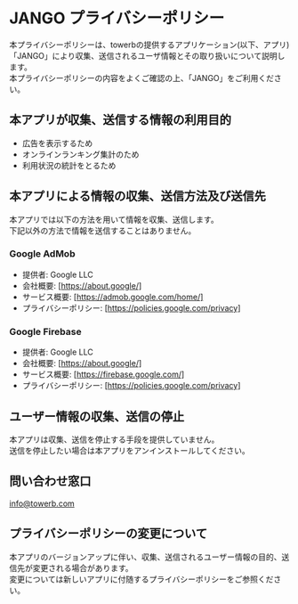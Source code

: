 # JANGO プライバシーポリシー

本プライバシーポリシーは、towerbの提供するアプリケーション(以下、アプリ)「JANGO」により収集、送信されるユーザ情報とその取り扱いについて説明します。  
本プライバシーポリシーの内容をよくご確認の上、「JANGO」をご利用ください。

## 本アプリが収集、送信する情報の利用目的

* 広告を表示するため
* オンラインランキング集計のため
* 利用状況の統計をとるため

## 本アプリによる情報の収集、送信方法及び送信先

本アプリでは以下の方法を用いて情報を収集、送信します。  
下記以外の方法で情報を送信することはありません。

### Google AdMob

* 提供者: Google LLC
* 会社概要: [https://about.google/]
* サービス概要: [https://admob.google.com/home/]
* プライバシーポリシー: [https://policies.google.com/privacy]

### Google Firebase

* 提供者: Google LLC
* 会社概要: [https://about.google/]
* サービス概要: [https://firebase.google.com/]
* プライバシーポリシー: [https://policies.google.com/privacy]

## ユーザー情報の収集、送信の停止

本アプリは収集、送信を停止する手段を提供していません。  
送信を停止したい場合は本アプリをアンインストールしてください。

## 問い合わせ窓口

info@towerb.com

## プライバシーポリシーの変更について

本アプリのバージョンアップに伴い、収集、送信されるユーザー情報の目的、送信先が変更される場合があります。  
変更については新しいアプリに付随するプライバシーポリシーをご参照ください。
